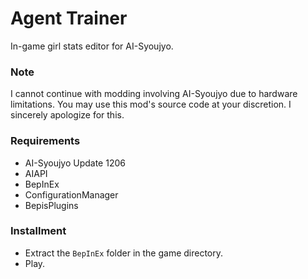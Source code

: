# Agent Trainer
In-game girl stats editor for AI-Syoujyo.

### Note
I cannot continue with modding involving AI-Syoujyo due to hardware limitations.
You may use this mod's source code at your discretion.
I sincerely apologize for this.

### Requirements
* AI-Syoujyo Update 1206
* AIAPI
* BepInEx
* ConfigurationManager
* BepisPlugins

### Installment
* Extract the `BepInEx` folder in the game directory.
* Play.
